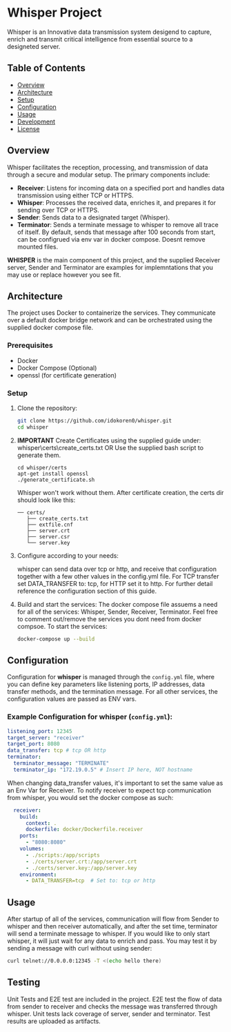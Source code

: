 # Whisper Project

Whisper is an Innovative data transmission system desigend to capture, enrich and transmit critical intelligence from essential source to a designeted server.

## Table of Contents
- [Overview](#overview)
- [Architecture](#architecture)
- [Setup](#setup)
- [Configuration](#configuration)
- [Usage](#usage)
- [Development](#development)
- [License](#license)

## Overview

Whisper facilitates the reception, processing, and transmission of data through a secure and modular setup. The primary components include:

- **Receiver**: Listens for incoming data on a specified port and handles data transmission using either TCP or HTTPS.
- **Whisper**: Processes the received data, enriches it, and prepares it for sending over TCP or HTTPS.
- **Sender**: Sends data to a designated target (Whisper).
- **Terminator**: Sends a terminate message to whisper to remove all trace
of itself. By default, sends that message after 100 seconds from start, can be configrued via env var in docker compose. Doesnt remove mounted files.

**WHISPER** is the main component of this project, and the supplied Receiver server, Sender and Terminator are examples for implemntations that you may use or replace however you see fit.

## Architecture

The project uses Docker to containerize the services. 
They communicate over a default docker bridge network and can be orchestrated using the supplied docker compose file.


### Prerequisites

- Docker
- Docker Compose (Optional)
- openssl (for certificate generation)

### Setup

1. Clone the repository:
    ```sh
    git clone https://github.com/idokoren0/whisper.git
    cd whisper
    ```

2. **IMPORTANT** Create Certificates using the supplied guide under:
    whisper\certs\create_certs.txt
    OR
    Use the supplied bash script to generate them.
    ```
    cd whisper/certs
    apt-get install openssl 
    ./generate_certificate.sh
    ```
    Whisper won't work without them.
    After certificate creation, the certs dir should look like this:
    ```
    ── certs/
       ├── create_certs.txt
       ├── extfile.cnf
       ├── server.crt
       ├── server.csr
       └── server.key
    ```

3. Configure according to your needs:
    
    whisper can send data over tcp or http, and receive that configuration
    together with a few other values in the config.yml file. For TCP transfer set DATA_TRANSFER to: tcp, for HTTP set it to http. For further detail reference the configuration section of this guide.

4. Build and start the services:
    The docker compose file assuems a need for all of the services:
    Whisper, Sender, Receiver, Terminator.
    Feel free to comment out/remove the services you dont need from
    docker compsoe.
    To start the services:
    ```sh
    docker-compose up --build
    ```
    
## Configuration


Configuration for **whisper** is managed through the `config.yml` file, where you can define key parameters like listening ports, IP addresses, data transfer methods, and the termination message. For all other services, the configuration values are passed as ENV vars.

### Example Configuration for whisper (`config.yml`):
```yaml
listening_port: 12345
target_server: "receiver"
target_port: 8080
data_transfer: tcp # tcp OR http
terminator:
  terminator_message: "TERMINATE"
  terminator_ip: "172.19.0.5" # Insert IP here, NOT hostname
```

When changing data_transfer values, it's important to set the same
value as an Env Var for Receiver. To notify receiver to expect tcp
communication from whisper, you would set the docker compose as such:

```yaml
  receiver:
    build:
      context: .
      dockerfile: docker/Dockerfile.receiver
    ports:
      - "8080:8080"
    volumes:
      - ./scripts:/app/scripts
      - ./certs/server.crt:/app/server.crt
      - ./certs/server.key:/app/server.key
    environment:
      - DATA_TRANSFER=tcp  # Set to: tcp or http
```

## Usage
After startup of all of the services, communication will flow from Sender
to whisper and then receiver automatically, and after the set time, terminator will send a terminate message to whisper. 
If you would like to only start whisper, it will just wait for any data to enrich and pass. You may test it by sending a message with curl without using sender:
```bash
curl telnet://0.0.0.0:12345 -T <(echo hello there)
```

## Testing
Unit Tests and E2E test are included in the project.
E2E test the flow of data from sender to receiver and checks the message was transferred through whisper.
Unit tests lack coverage of server, sender and terminator.
Test results are uploaded as artifacts.
